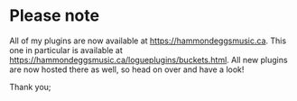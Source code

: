 # Please note

All of my plugins are now available at https://hammondeggsmusic.ca. This one in particular is available at https://hammondeggsmusic.ca/logueplugins/buckets.html. All new plugins are now hosted there as well, so head on over and have a look!

Thank you;

